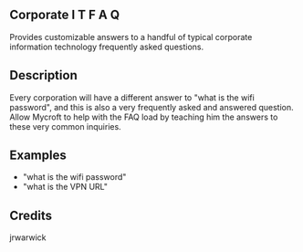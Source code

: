 ## Corporate I T F A Q
Provides customizable answers to a handful of typical corporate information technology frequently asked questions.

## Description
Every corporation will have a different answer to "what is the wifi password", and this is also a very frequently asked and answered question. Allow Mycroft to help with the FAQ load by teaching him the answers to these very common inquiries.

## Examples
 * "what is the wifi password"
 * "what is the VPN URL"

## Credits
jrwarwick

